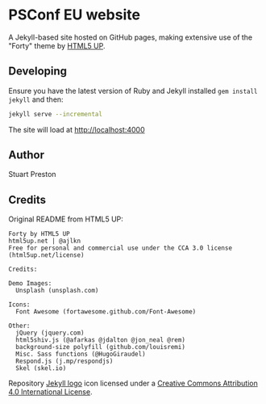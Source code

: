 # PSConf EU website

A Jekyll-based site hosted on GitHub pages, making extensive use of the "Forty" theme by [HTML5 UP](https://html5up.net/).

## Developing

Ensure you have the latest version of Ruby and Jekyll installed `gem install jekyll` and then:

```bash
jekyll serve --incremental
```

The site will load at [http://localhost:4000](http://localhost:4000)

## Author

Stuart Preston

## Credits

Original README from HTML5 UP:

```text
Forty by HTML5 UP
html5up.net | @ajlkn
Free for personal and commercial use under the CCA 3.0 license (html5up.net/license)

Credits:

Demo Images:
  Unsplash (unsplash.com)

Icons:
  Font Awesome (fortawesome.github.com/Font-Awesome)

Other:
  jQuery (jquery.com)
  html5shiv.js (@afarkas @jdalton @jon_neal @rem)
  background-size polyfill (github.com/louisremi)
  Misc. Sass functions (@HugoGiraudel)
  Respond.js (j.mp/respondjs)
  Skel (skel.io)
```

Repository [Jekyll logo](https://github.com/jekyll/brand) icon licensed under a [Creative Commons Attribution 4.0 International License](http://choosealicense.com/licenses/cc-by-4.0/).
